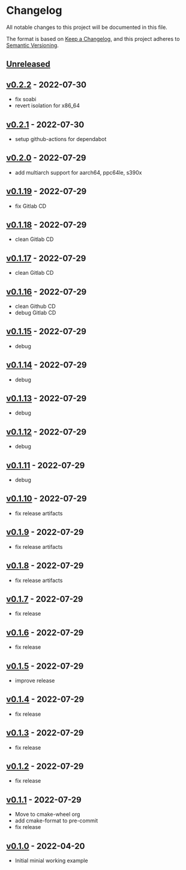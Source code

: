 # Changelog

All notable changes to this project will be documented in this file.

The format is based on [Keep a Changelog](https://keepachangelog.com/en/1.0.0/),
and this project adheres to [Semantic Versioning](https://semver.org/spec/v2.0.0.html).

## [Unreleased]

## [v0.2.2] - 2022-07-30

- fix soabi
- revert isolation for x86_64

## [v0.2.1] - 2022-07-30

- setup github-actions for dependabot

## [v0.2.0] - 2022-07-29

- add multiarch support for aarch64, ppc64le, s390x

## [v0.1.19] - 2022-07-29

- fix Gitlab CD

## [v0.1.18] - 2022-07-29

- clean Gitlab CD

## [v0.1.17] - 2022-07-29

- clean Gitlab CD

## [v0.1.16] - 2022-07-29

- clean Github CD
- debug Gitlab CD

## [v0.1.15] - 2022-07-29

- debug

## [v0.1.14] - 2022-07-29

- debug

## [v0.1.13] - 2022-07-29

- debug

## [v0.1.12] - 2022-07-29

- debug

## [v0.1.11] - 2022-07-29

- debug

## [v0.1.10] - 2022-07-29

- fix release artifacts

## [v0.1.9] - 2022-07-29

- fix release artifacts

## [v0.1.8] - 2022-07-29

- fix release artifacts

## [v0.1.7] - 2022-07-29

- fix release

## [v0.1.6] - 2022-07-29

- fix release

## [v0.1.5] - 2022-07-29

- improve release

## [v0.1.4] - 2022-07-29

- fix release

## [v0.1.3] - 2022-07-29

- fix release

## [v0.1.2] - 2022-07-29

- fix release

## [v0.1.1] - 2022-07-29

- Move to cmake-wheel org
- add cmake-format to pre-commit
- fix release

## [v0.1.0] - 2022-04-20

- Initial minial working example

[Unreleased]: https://github.com/cmake-wheel/cmeel-example/compare/v0.1.1...main
[v0.2.2]: https://github.com/cmake-wheel/cmeel-example/compare/v0.2.1...v0.2.2
[v0.2.1]: https://github.com/cmake-wheel/cmeel-example/compare/v0.2.0...v0.2.1
[v0.2.0]: https://github.com/cmake-wheel/cmeel-example/compare/v0.1.19...v0.2.0
[v0.1.19]: https://github.com/cmake-wheel/cmeel-example/compare/v0.1.18...v0.1.19
[v0.1.18]: https://github.com/cmake-wheel/cmeel-example/compare/v0.1.17...v0.1.18
[v0.1.17]: https://github.com/cmake-wheel/cmeel-example/compare/v0.1.16...v0.1.17
[v0.1.16]: https://github.com/cmake-wheel/cmeel-example/compare/v0.1.15...v0.1.16
[v0.1.15]: https://github.com/cmake-wheel/cmeel-example/compare/v0.1.14...v0.1.15
[v0.1.14]: https://github.com/cmake-wheel/cmeel-example/compare/v0.1.13...v0.1.14
[v0.1.13]: https://github.com/cmake-wheel/cmeel-example/compare/v0.1.12...v0.1.13
[v0.1.12]: https://github.com/cmake-wheel/cmeel-example/compare/v0.1.11...v0.1.12
[v0.1.11]: https://github.com/cmake-wheel/cmeel-example/compare/v0.1.10...v0.1.11
[v0.1.10]: https://github.com/cmake-wheel/cmeel-example/compare/v0.1.9...v0.1.10
[v0.1.9]: https://github.com/cmake-wheel/cmeel-example/compare/v0.1.8...v0.1.9
[v0.1.8]: https://github.com/cmake-wheel/cmeel-example/compare/v0.1.7...v0.1.8
[v0.1.7]: https://github.com/cmake-wheel/cmeel-example/compare/v0.1.6...v0.1.7
[v0.1.6]: https://github.com/cmake-wheel/cmeel-example/compare/v0.1.5...v0.1.6
[v0.1.5]: https://github.com/cmake-wheel/cmeel-example/compare/v0.1.4...v0.1.5
[v0.1.4]: https://github.com/cmake-wheel/cmeel-example/compare/v0.1.3...v0.1.4
[v0.1.3]: https://github.com/cmake-wheel/cmeel-example/compare/v0.1.0...v0.1.3
[v0.1.2]: https://github.com/cmake-wheel/cmeel-example/compare/v0.1.0...v0.1.2
[v0.1.1]: https://github.com/cmake-wheel/cmeel-example/compare/v0.1.0...v0.1.1
[v0.1.0]: https://github.com/cmake-wheel/cmeel-example/releases/tag/v0.1.0
